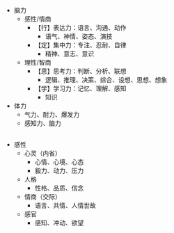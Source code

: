- 脑力
  - 感性/情商
    - 【行】表达力：语言、沟通、动作
      - 语气、神情、姿态、演技
    - 【定】集中力：专注、忍耐、自律
      - 精神、意志、意识
  - 理性/智商
    - 【思】思考力：判断、分析、联想
      - 逻辑、推理、决策、综合、设想、思想、想象
    - 【学】学习力：记忆、理解、感知
      - 知识
- 体力
  - 气力、耐力、爆发力
  - 感知力、脑力

## 
- 感性
  - 心灵（内省）
    - 心情、心境、心态
    - 毅力、动力、压力
  - 人格
    - 性格、品质、信念
  - 情商（交际）
    - 语言、共情、人情世故
  - 感官
    - 感知、冲动、欲望
